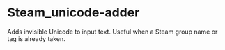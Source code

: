 # Steam_unicode-adder
 Adds invisible Unicode to input text. Useful when a Steam group name or tag is already taken.
